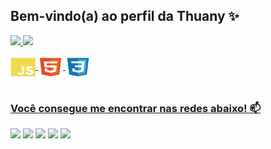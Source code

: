 ## Bem-vindo(a) ao perfil da Thuany ✨

 <div>
   <a href="https://github.com/ThuanyGrams">
   <img height="180em" src="https://github-readme-stats.vercel.app/api?username=ThuanyGrams&show_icons=true&theme=buefy&hide_border=true&count_private=true"/>
   <img height="180em" src="https://github-readme-stats.vercel.app/api/top-langs/?username=ThuanyGrams&layout=compact&langs_count=6&theme=buefy"/>
</div>
    
<div style="display: inline_block"><br>
  <img align="center" alt="Js" height="30" width="40" src="https://raw.githubusercontent.com/devicons/devicon/master/icons/javascript/javascript-plain.svg">
  <img align="center" alt="HTML" height="30" width="40" src="https://raw.githubusercontent.com/devicons/devicon/master/icons/html5/html5-original.svg">
  <img align="center" alt="CSS" height="30" width="40" src="https://raw.githubusercontent.com/devicons/devicon/master/icons/css3/css3-original.svg">
</div>
 
<br>

### Você consegue me encontrar nas redes abaixo! 📫
 
<div> 
  <a href="https://www.youtube.com/@ThuanyGrams" target="_blank"><img src="https://img.shields.io/badge/YouTube-FF0000?style=for-the-badge&logo=youtube&logoColor=white" target="_blank"></a>
  <a href="https://instagram.com/thuany_grams" target="_blank"><img src="https://img.shields.io/badge/-Instagram-%23E4405F?style=for-the-badge&logo=instagram&logoColor=white" target="_blank"></a>
 <a href="https://discord.gg/vHCHMVzA" target="_blank"><img src="https://img.shields.io/badge/Discord-7289DA?style=for-the-badge&logo=discord&logoColor=white" target="_blank"></a> 
  <a href = "mailto:thuanygrams@gmail.com"><img src="https://img.shields.io/badge/-Gmail-%23333?style=for-the-badge&logo=gmail&logoColor=white" target="_blank"></a>
  <a href="https://www.linkedin.com/in/thuany-grams-b19a47359" target="_blank"><img src="https://img.shields.io/badge/-LinkedIn-%230077B5?style=for-the-badge&logo=linkedin&logoColor=white" target="_blank"></a>
</div>
